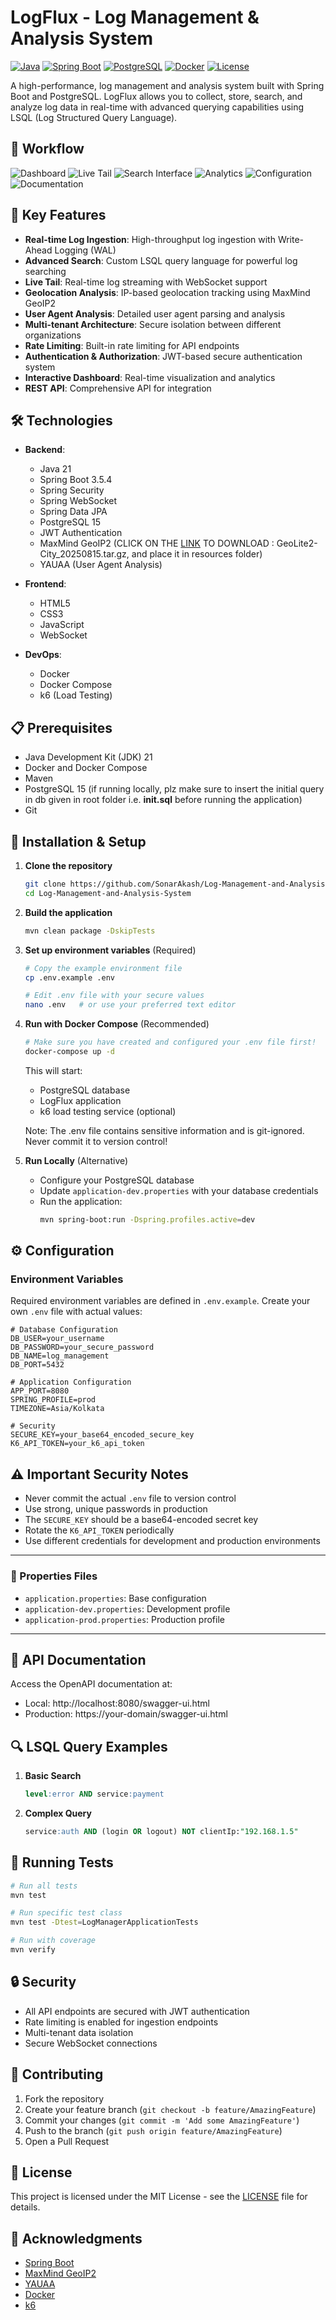 # LogFlux - Log Management & Analysis System

[![Java](https://img.shields.io/badge/Java-21-orange.svg)](https://openjdk.java.net/)
[![Spring Boot](https://img.shields.io/badge/Spring%20Boot-3.5.4-brightgreen.svg)](https://spring.io/projects/spring-boot)
[![PostgreSQL](https://img.shields.io/badge/PostgreSQL-15-blue.svg)](https://www.postgresql.org/)
[![Docker](https://img.shields.io/badge/Docker-Ready-blue.svg)](https://www.docker.com/)
[![License](https://img.shields.io/badge/License-MIT-yellow.svg)](LICENSE)

A high-performance, log management and analysis system built with Spring Boot and PostgreSQL. LogFlux allows you to collect, store, search, and analyze log data in real-time with advanced querying capabilities using LSQL (Log Structured Query Language).

## 📸 Workflow

![Dashboard](./images/img1.png)
![Live Tail](./images/img2.png)
![Search Interface](./images/img3.png)
![Analytics](./images/img4.png)
![Configuration](./images/img5.png)
![Documentation](./images/img6.png)

## 🚀 Key Features

- **Real-time Log Ingestion**: High-throughput log ingestion with Write-Ahead Logging (WAL)
- **Advanced Search**: Custom LSQL query language for powerful log searching
- **Live Tail**: Real-time log streaming with WebSocket support
- **Geolocation Analysis**: IP-based geolocation tracking using MaxMind GeoIP2
- **User Agent Analysis**: Detailed user agent parsing and analysis
- **Multi-tenant Architecture**: Secure isolation between different organizations
- **Rate Limiting**: Built-in rate limiting for API endpoints
- **Authentication & Authorization**: JWT-based secure authentication system
- **Interactive Dashboard**: Real-time visualization and analytics
- **REST API**: Comprehensive API for integration

## 🛠️ Technologies

- **Backend**:
  - Java 21
  - Spring Boot 3.5.4
  - Spring Security
  - Spring WebSocket
  - Spring Data JPA
  - PostgreSQL 15
  - JWT Authentication
  - MaxMind GeoIP2 (CLICK ON THE [LINK](https://www.maxmind.com/en/home) TO DOWNLOAD : GeoLite2-City_20250815.tar.gz, and place it in resources folder)
  - YAUAA (User Agent Analysis)

- **Frontend**:
  - HTML5
  - CSS3
  - JavaScript
  - WebSocket

- **DevOps**:
  - Docker
  - Docker Compose
  - k6 (Load Testing)

## 📋 Prerequisites

- Java Development Kit (JDK) 21
- Docker and Docker Compose
- Maven
- PostgreSQL 15 (if running locally, plz make sure to insert the initial query in db given in root folder i.e. **init.sql** before running the application)
- Git

## 🚀 Installation & Setup

1. **Clone the repository**
   ```bash
   git clone https://github.com/SonarAkash/Log-Management-and-Analysis-System.git
   cd Log-Management-and-Analysis-System
   ```

2. **Build the application**
   ```bash
   mvn clean package -DskipTests
   ```

3. **Set up environment variables** (Required)
   ```bash
   # Copy the example environment file
   cp .env.example .env

   # Edit .env file with your secure values
   nano .env   # or use your preferred text editor
   ```

4. **Run with Docker Compose** (Recommended)
   ```bash
   # Make sure you have created and configured your .env file first!
   docker-compose up -d
   ```

   This will start:
   - PostgreSQL database
   - LogFlux application
   - k6 load testing service (optional)

   Note: The .env file contains sensitive information and is git-ignored. Never commit it to version control!

4. **Run Locally** (Alternative)
   - Configure your PostgreSQL database
   - Update `application-dev.properties` with your database credentials
   - Run the application:
     ```bash
     mvn spring-boot:run -Dspring.profiles.active=dev
     ```

## ⚙️ Configuration

### Environment Variables

Required environment variables are defined in `.env.example`. Create your own `.env` file with actual values:

```properties
# Database Configuration
DB_USER=your_username
DB_PASSWORD=your_secure_password
DB_NAME=log_management
DB_PORT=5432

# Application Configuration
APP_PORT=8080
SPRING_PROFILE=prod
TIMEZONE=Asia/Kolkata

# Security
SECURE_KEY=your_base64_encoded_secure_key
K6_API_TOKEN=your_k6_api_token
```

## ⚠️ Important Security Notes
- Never commit the actual `.env` file to version control
- Use strong, unique passwords in production
- The `SECURE_KEY` should be a base64-encoded secret key
- Rotate the `K6_API_TOKEN` periodically
- Use different credentials for development and production environments
---

### 📂 Properties Files

- `application.properties`: Base configuration
- `application-dev.properties`: Development profile
- `application-prod.properties`: Production profile

---
## 📖 API Documentation

Access the OpenAPI documentation at:
- Local: http://localhost:8080/swagger-ui.html
- Production: https://your-domain/swagger-ui.html

## 🔍 LSQL Query Examples

1. **Basic Search**
   ```sql
   level:error AND service:payment
   ```

2. **Complex Query**
   ```sql
   service:auth AND (login OR logout) NOT clientIp:"192.168.1.5"
   ```

## 🧪 Running Tests

```bash
# Run all tests
mvn test

# Run specific test class
mvn test -Dtest=LogManagerApplicationTests

# Run with coverage
mvn verify
```

## 🔒 Security

- All API endpoints are secured with JWT authentication
- Rate limiting is enabled for ingestion endpoints
- Multi-tenant data isolation
- Secure WebSocket connections

## 🤝 Contributing

1. Fork the repository
2. Create your feature branch (`git checkout -b feature/AmazingFeature`)
3. Commit your changes (`git commit -m 'Add some AmazingFeature'`)
4. Push to the branch (`git push origin feature/AmazingFeature`)
5. Open a Pull Request

## 📄 License

This project is licensed under the MIT License - see the [LICENSE](LICENSE) file for details.

## 🙏 Acknowledgments

- [Spring Boot](https://spring.io/projects/spring-boot)
- [MaxMind GeoIP2](https://www.maxmind.com/en/geoip2-services-and-databases)
- [YAUAA](https://github.com/nielsbasjes/yauaa)
- [Docker](https://www.docker.com/)
- [k6](https://k6.io/)